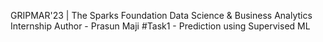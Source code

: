 GRIPMAR'23 | The Sparks Foundation
Data Science & Business Analytics Internship
Author - Prasun Maji
#Task1 - Prediction using Supervised ML
